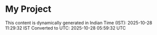 # My Project

This content is dynamically generated in Indian Time (IST): 2025-10-28 11:29:32 IST
Converted to UTC: 2025-10-28 05:59:32 UTC
